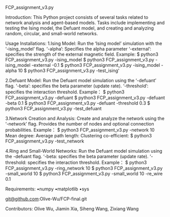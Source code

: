 FCP_assignment_v3.py 

Introduction:
This Python project consists of several tasks related to network analysis and agent-based models. Tasks include implementing and testing the Ising model, the Defuant model, and creating and analyzing random, circular, and small-world networks.


Usage Installations:
1.Ising Model: 
Run the ‘Ising model’ simulation with the ‘-ising_model’ flag.
‘-alpha’: Specifies the alpha parameter 
‘-external’: specifies the strength of the external magnetic field.
 Example: 
$ python3 FCP_assignment_v3.py -ising_model
$ python3 FCP_assignment_v3.py -ising_model -external -0.1
$ python3 FCP_assignment_v3.py -ising_model -alpha 10
$ python3 FCP_assignment_v3.py -test_ising'

2.Defuant Model: 
Run the Defuant model simulation using the ‘-defuant’ flag.
‘-beta’: specifies the beta parameter (update rate).
‘-threshold’: specifies the interaction threshold.
 Example：
$ python3 FCP_assignment_v3.py -defuant
$ python3 FCP_assignment_v3.py -defuant -beta 0.1
$ python3 FCP_assignment_v3.py -defuant -threshold 0.3
$ python3 FCP_assignment_v3.py -test_defuant

3.Network Creation and Analysis:
Create and analyze the network using the ‘-network’ flag.
Provides the number of nodes and optional connection probabilities.
 Example：
    $ python3 FCP_assignment_v3.py -network 10 
Mean degree: <number>
Average path length: <number>
Clustering co-efficient: <number>
$ python3 FCP_assignment_v3.py -test_network

4.Ring and Small-World Networks:
Run the Defuant model simulation using the -defuant flag.
‘-beta: specifies the beta parameter (update rate).
‘-threshold: specifies the interaction threshold.
 Example：
$ python3 FCP_assignment_v3.py -ring_network 10 
$ python3 FCP_assignment_v3.py -small_world 10 
$ python3 FCP_assignment_v3.py -small_world 10 -re_wire 0.1 


Requirements:
•numpy
•matplotlib
•sys


git@github.com:Olive-Wu/FCP-final.git


Contributors:
Olive Wu, Jiamin Xia, Siheng Wang, Zixiang Wang

